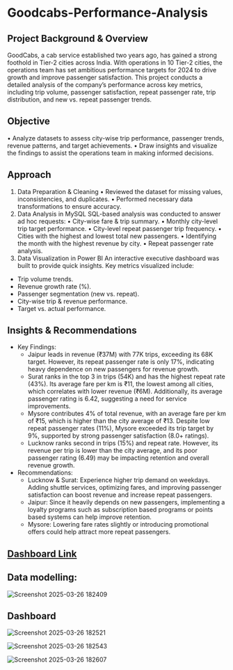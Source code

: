 # Goodcabs-Performance-Analysis
## Project Background & Overview
GoodCabs, a cab service established two years ago, has gained a strong foothold in Tier-2 cities across India. With operations in 10 Tier-2 cities, the operations team has set ambitious performance targets for 2024 to drive growth and improve passenger satisfaction. This project conducts a detailed analysis of the company’s performance across key metrics, including trip volume, passenger satisfaction, repeat passenger rate, trip distribution, and new vs. repeat passenger trends.
## Objective
•	Analyze datasets to assess city-wise trip performance, passenger trends, revenue patterns, and target achievements.
•	Draw insights and visualize the findings to assist the operations team in making informed decisions.
## Approach
1. Data Preparation & Cleaning
•	Reviewed the dataset for missing values, inconsistencies, and duplicates.
•	Performed necessary data transformations to ensure accuracy.
2. Data Analysis in MySQL
SQL-based analysis was conducted to answer ad hoc requests:
•	City-wise fare & trip summary.
•	Monthly city-level trip target performance.
•	City-level repeat passenger trip frequency.
•	Cities with the highest and lowest total new passengers.
•	Identifying the month with the highest revenue by city.
•	Repeat passenger rate analysis.
3. Data Visualization in Power BI
An interactive executive dashboard was built to provide quick insights. Key metrics visualized include:
  -	Trip volume trends.
  -	Revenue growth rate (%).
  -	Passenger segmentation (new vs. repeat).
  -	City-wise trip & revenue performance.
  -	Target vs. actual performance.
## Insights & Recommendations
- Key Findings:
  -	Jaipur leads in revenue (₹37M) with 77K trips, exceeding its 68K target. However, its repeat passenger rate is only 17%, indicating heavy dependence on new passengers for revenue growth.
  - Surat ranks in the top 3 in trips (54K) and has the highest repeat rate (43%). Its average fare per km is ₹11, the lowest among all cities, which correlates with lower revenue (₹6M). Additionally, its average passenger rating is 6.42, suggesting a need for service improvements.
  -	Mysore contributes 4% of total revenue, with an average fare per km of ₹15, which is higher than the city average of ₹13. Despite low repeat passenger rates (11%), Mysore exceeded its trip target by 9%, supported by strong passenger satisfaction (8.0+ ratings).
  -	Lucknow ranks second in trips (15%) and repeat rate. However, its revenue per trip is lower than the city average, and its poor passenger rating (6.49) may be impacting retention and overall revenue growth.
- Recommendations:
  -	Lucknow & Surat: Experience higher trip demand on weekdays. Adding shuttle services, optimizing fares, and improving passenger satisfaction can boost revenue and increase repeat passengers.
  -	Jaipur: Since it heavily depends on new passengers, implementing a loyalty programs such as subscription based programs or points based systems can help improve retention.
  -	Mysore: Lowering fare rates slightly or introducing promotional offers could help attract more repeat passengers.

## <a href = "https://github.com/raghap1/Goodcabs-Performance-Analysis/blob/main/goodcabsproject.pbix">Dashboard Link</a>

## Data modelling:

![Screenshot 2025-03-26 182409](https://github.com/user-attachments/assets/3e23b356-50a2-48fc-b030-2cf023259457)

## Dashboard

![Screenshot 2025-03-26 182521](https://github.com/user-attachments/assets/029e5275-4c01-43dd-90d0-70d2b4d0bf3b)

![Screenshot 2025-03-26 182543](https://github.com/user-attachments/assets/e996bb24-4996-41c1-87ef-26f33521c906)

![Screenshot 2025-03-26 182607](https://github.com/user-attachments/assets/b9f6d484-14a9-439d-ac04-6881a7c1400a)






